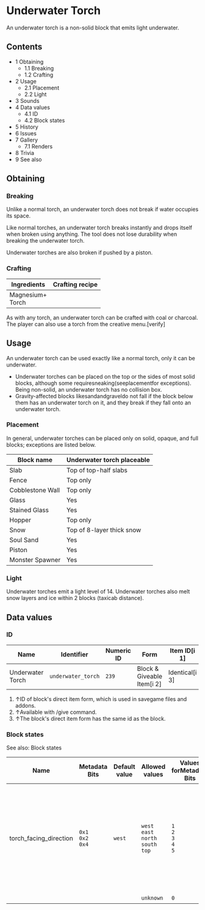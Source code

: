 # Underwater Torch
An underwater torch is a non-solid block that emits light underwater.

## Contents
- 1 Obtaining
	- 1.1 Breaking
	- 1.2 Crafting
- 2 Usage
	- 2.1 Placement
	- 2.2 Light
- 3 Sounds
- 4 Data values
	- 4.1 ID
	- 4.2 Block states
- 5 History
- 6 Issues
- 7 Gallery
	- 7.1 Renders
- 8 Trivia
- 9 See also

## Obtaining
### Breaking
Unlike a normal torch, an underwater torch does not break if water occupies its space.

Like normal torches, an underwater torch breaks instantly and drops itself when broken using anything. The tool does not lose durability when breaking the underwater torch.

Underwater torches are also broken if pushed by a piston.

### Crafting
| Ingredients          | Crafting recipe |
|----------------------|-----------------|
| Magnesium+<br/>Torch |                 |

As with any torch, an underwater torch can be crafted with coal or charcoal. The player can also use a torch from the creative menu.[verify]

## Usage
An underwater torch can be used exactly like a normal torch, only it can be underwater.

- Underwater torches can be placed on the top or the sides of most solid blocks, although some requiresneaking(seeplacementfor exceptions). Being non-solid, an underwater torch has no collision box.
- Gravity-affected blocks likesandandgraveldo not fall if the block below them has an underwater torch on it, and they break if they fall onto an underwater torch.

### Placement
In general, underwater torches can be placed only on solid, opaque, and full blocks; exceptions are listed below.

| Block name       | Underwater torch placeable |
|------------------|----------------------------|
| Slab             | Top of top-half slabs      |
| Fence            | Top only                   |
| Cobblestone Wall | Top only                   |
| Glass            | Yes                        |
| Stained Glass    | Yes                        |
| Hopper           | Top only                   |
| Snow             | Top of 8-layer thick snow  |
| Soul Sand        | Yes                        |
| Piston           | Yes                        |
| Monster Spawner  | Yes                        |

### Light
Underwater torches emit a light level of 14. Underwater torches also melt snow layers and ice within 2 blocks (taxicab distance).

## Data values
### ID
| Name             | Identifier         | Numeric ID | Form                       | Item ID[i 1]   | Translation key              |
|------------------|--------------------|------------|----------------------------|----------------|------------------------------|
| Underwater Torch | `underwater_torch` | `239`      | Block & Giveable Item[i 2] | Identical[i 3] | `tile.underwater_torch.name` |

1. ↑ID of block's direct item form, which is used in savegame files and addons.
2. ↑Available with /give command.
3. ↑The block's direct item form has the same id as the block.

### Block states
See also: Block states

| Name                   | Metadata Bits             | Default value | Allowed values                                      | Values forMetadata Bits             | Description                                                                                                                                  |
|------------------------|---------------------------|---------------|-----------------------------------------------------|-------------------------------------|----------------------------------------------------------------------------------------------------------------------------------------------|
| torch_facing_direction | `0x1`<br/>`0x2`<br/>`0x4` | `west`        | `west`<br/>`east`<br/>`north`<br/>`south`<br/>`top` | `1`<br/>`2`<br/>`3`<br/>`4`<br/>`5` | The face of the block that the torch is attached to. If the torch is a wall torch, the top of the torch faces opposite to this direction.[1] |
|                        |                           |               | `unknown`                                           | `0`                                 | Unused                                                                                                                                       |





